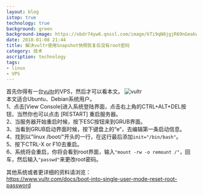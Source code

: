 ```yaml
---
layout: blog
istop: true
technology: true
background: green
background-image: https://obdr74yw6.qnssl.com/image/kTi9qN8jgjR69nGeakwTrnL4lz8LD2vozYlArrpe.png
date: 2018-01-08 21:44
title: 解决vultr使用Snapshot快照恢复后没有root密码
category: 技术
ascription: technology
tags:
- linux
- VPS
---
```


首先你得有一台[vultr](https://www.vultr.com/?ref=7217973)的VPS，然后才可以看本文。
![vultr](https://obdr74yw6.qnssl.com/image/kTi9qN8jgjR69nGeakwTrnL4lz8LD2vozYlArrpe.png)  
本文适合Ubuntu、Debian系统用户。  
1、点击[View Console]进入系统登陆界面，点击右上角的CTRL+ALT+DEL按钮，当然你也可以点击 [RESTART] 重启服务器。  
2、当服务器开始重启时候，按下ESC按钮来到GRUB界面。  
3、当看到GRUB启动界面时候，按下键盘上的“e“，去编辑第一条启动信息。  
4、找到以"linux /boot/"开头的一行，在这行最后添加` init="/bin/bash" `。  
5、按下CTRL-X or F10去重启。  
6、系统将会重启，你将会看到root界面，输入`"mount -rw -o remount /"`，回车，然后输入`"passwd"`来更改root密码。  

其他系统或者更详细的资料请浏览：  
https://www.vultr.com/docs/boot-into-single-user-mode-reset-root-password